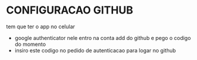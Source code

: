# CONFIGURACAO GITHUB

tem que ter o app no celular
- google authenticator nele entro na conta add do github e pego o codigo do momento
- insiro este codigo no pedido de autenticacao para logar no github